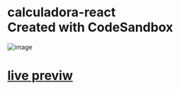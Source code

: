 # calculadora-react <div> Created with CodeSandbox </div>

![image](https://github.com/nicolas00000/calculadora-react/assets/87996073/6b735f00-8fe1-47c8-9f26-7d07b2498fd8)

<h1> <a href="https://codesandbox.io/s/desafio-calculadora-forked-whrsc4?file=/src/index.js"> live previw</a> </h1>

